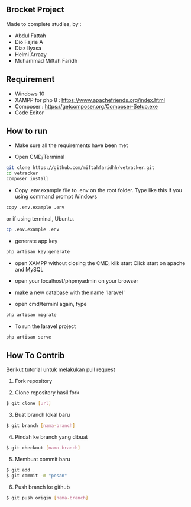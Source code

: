 ## Brocket Project

Made to complete studies, by :
- Abdul Fattah
- Dio Fajrie A
- Diaz Ilyasa
- Helmi Arrazy
- Muhammad Miftah Faridh


## Requirement

- Windows 10
- XAMPP for php 8 : https://www.apachefriends.org/index.html
- Composer : https://getcomposer.org/Composer-Setup.exe
- Code Editor

## How to run

- Make sure all the requirements have been met

- Open CMD/Terminal
```bash
git clone https://github.com/miftahfaridhh/vetracker.git
cd vetracker
composer install
```
- Copy .env.example file to .env on the root folder. Type like this if you using command prompt Windows
```bash
copy .env.example .env
```
or if using terminal, Ubuntu.
```bash
cp .env.example .env
```
- generate app key
```bash
php artisan key:generate
```

- open XAMPP without closing the CMD, klik start Click start on apache and MySQL

- open your localhost/phpmyadmin on your browser

- make a new database with the name 'laravel'

- open cmd/terminl again, type
```bash
php artisan migrate
```
- To run the laravel project
```bash
php artisan serve
```

## How To  Contrib

Berikut tutorial untuk melakukan pull request

1. Fork repository

2. Clone repository hasil fork

```bash
$ git clone [url]
```

3. Buat branch lokal baru

```bash
$ git branch [nama-branch]
```

4. Pindah ke branch yang dibuat

```bash
$ git checkout [nama-branch]
```

5. Membuat commit baru

```bash
$ git add .
$ git commit -m "pesan"
```

6. Push branch ke github

```bash
$ git push origin [nama-branch]
```
